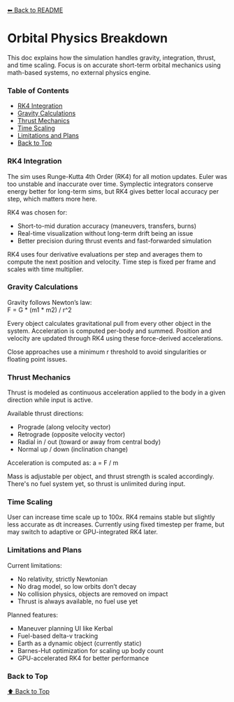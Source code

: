 [⬅ Back to README](./TECHNICAL_README.md)

# Orbital Physics Breakdown

This doc explains how the simulation handles gravity, integration, thrust, and time scaling. Focus is on accurate short-term orbital mechanics using math-based systems, no external physics engine.

### Table of Contents
- [RK4 Integration](#rk4-integration)
- [Gravity Calculations](#gravity-calculations)
- [Thrust Mechanics](#thrust-mechanics)
- [Time Scaling](#time-scaling)
- [Limitations and Plans](#limitations-and-plans)
- [Back to Top](#back-to-top)

### RK4 Integration

The sim uses Runge-Kutta 4th Order (RK4) for all motion updates. Euler was too unstable and inaccurate over time. Symplectic integrators conserve energy better for long-term sims, but RK4 gives better local accuracy per step, which matters more here.

RK4 was chosen for:
- Short-to-mid duration accuracy (maneuvers, transfers, burns)
- Real-time visualization without long-term drift being an issue
- Better precision during thrust events and fast-forwarded simulation

RK4 uses four derivative evaluations per step and averages them to compute the next position and velocity. Time step is fixed per frame and scales with time multiplier.

### Gravity Calculations

Gravity follows Newton’s law:  
F = G * (m1 * m2) / r^2

Every object calculates gravitational pull from every other object in the system. Acceleration is computed per-body and summed. Position and velocity are updated through RK4 using these force-derived accelerations.

Close approaches use a minimum r threshold to avoid singularities or floating point issues.

### Thrust Mechanics

Thrust is modeled as continuous acceleration applied to the body in a given direction while input is active.

Available thrust directions:
- Prograde (along velocity vector)
- Retrograde (opposite velocity vector)
- Radial in / out (toward or away from central body)
- Normal up / down (inclination change)

Acceleration is computed as:
a = F / m

Mass is adjustable per object, and thrust strength is scaled accordingly. There's no fuel system yet, so thrust is unlimited during input.

### Time Scaling

User can increase time scale up to 100x. RK4 remains stable but slightly less accurate as dt increases. Currently using fixed timestep per frame, but may switch to adaptive or GPU-integrated RK4 later.

### Limitations and Plans

Current limitations:
- No relativity, strictly Newtonian
- No drag model, so low orbits don’t decay
- No collision physics, objects are removed on impact
- Thrust is always available, no fuel use yet

Planned features:
- Maneuver planning UI like Kerbal
- Fuel-based delta-v tracking
- Earth as a dynamic object (currently static)
- Barnes-Hut optimization for scaling up body count
- GPU-accelerated RK4 for better performance

### Back to Top

[⬆ Back to Top](#orbital-physics-breakdown)
